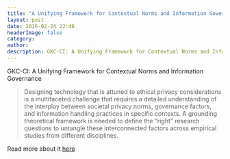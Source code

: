 ```yaml
---
title: "A Unifying Framework for Contextual Norms and Information Governance"
layout: post
date: 2016-02-24 22:48
headerImage: false
category:
author:
description: GKC-CI: A Unifying Framework for Contextual Norms and Information Governance
---
```


<div class="h-entry">
	<p class="e-content">
		GKC-CI: A Unifying Framework for Contextual Norms and Information Governance
	</p>
</div>

> Designing technology that is attuned to ethical privacy considerations is a multifaceted challenge that requires a detailed understanding of the interplay between societal privacy norms, governance factors, and information handling practices in specific contexts. A grounding theoretical framework is needed to define the “right” research questions to untangle these interconnected factors across empirical studies from different disciplines.

Read more about it [here](https://informationmatters.org/2022/04/gkc-ci-a-unifying-framework-for-contextual-norms-and-information-governance/)
